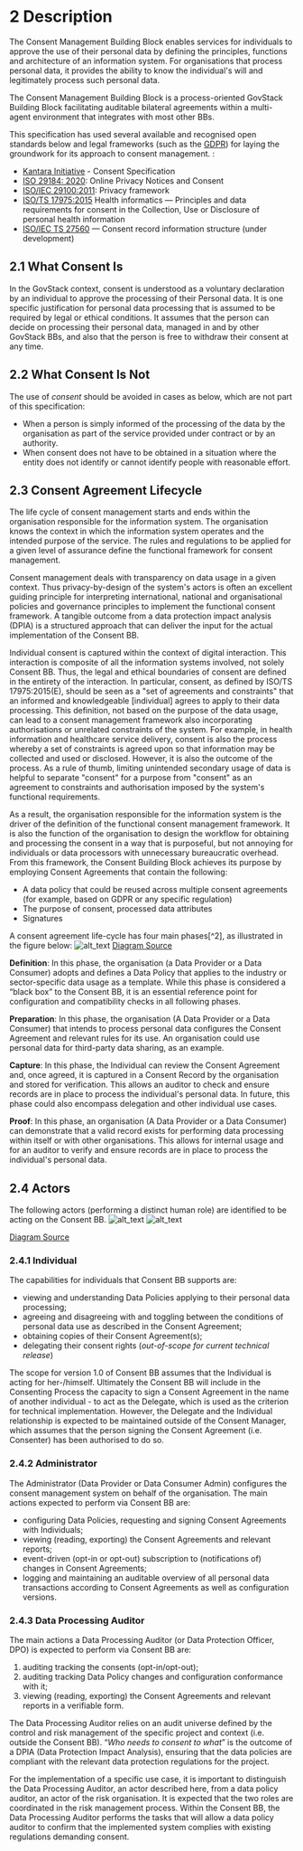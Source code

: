 # 2 Description

The Consent Management Building Block enables services for individuals to approve the use of their personal data by defining the principles, functions and architecture of an information system. For organisations that process personal data​,​ it provides the ability to know the ​individual's will and legitimately process such personal data.

The Consent Management Building Block is a process-oriented GovStack Building Block facilitating auditable bilateral agreements within a multi-agent environment that integrates with most other BBs.

This specification has used several available and recognised open standards below and legal frameworks (such as the [GDPR](https://gdpr.eu/))  for laying the groundwork for its approach to consent management. : 

* [Kantara Initiative](https://kantarainitiative.org/download/7902/) - Consent Specification
* [ISO 29184: 2020](https://www.iso.org/standard/70331.html): Online Privacy Notices and Consent
* [ISO/IEC 29100:2011](https://www.iso.org/standard/45123.html): Privacy framework
* [ISO/TS 17975:2015](https://www.iso.org/standard/61186.html) Health informatics — Principles and data requirements for consent in the Collection, Use or Disclosure of personal health information
* [ISO/IEC TS 27560](https://www.iso.org/standard/80392.html) — Consent record information structure (under development)

## 2.1 What Consent Is

In the GovStack context, consent is understood as a voluntary declaration by an individual to approve the processing of their Personal data. It is one specific justification for personal data processing that is assumed to be required by legal or ethical conditions. It assumes that the person can decide on processing their personal data, managed in and by other GovStack BBs, and also that the person is free to withdraw their consent at any time.

## 2.2	What Consent Is Not

The use of _consent_ should be avoided in cases as below, which are not part of this specification:

* When a person is simply informed of the processing of the data by the organisation as part of the service provided under contract or by an authority.
* When consent does not have to be obtained in a situation where the entity does not identify or cannot identify people with reasonable effort.

## 2.3 Consent Agreement Lifecycle

The life cycle of consent management starts and ends within the organisation responsible for the information system. The organisation knows the context in which the information system operates and the intended purpose of the service. The rules and regulations to be applied for a given level of assurance define the functional framework for consent management.

Consent management deals with transparency on data usage in a given context. Thus privacy-by-design of the system's actors is often an excellent guiding principle for interpreting international, national and organisational policies and governance principles to implement the functional consent framework. A tangible outcome from a data protection impact analysis (DPIA) is a structured approach that can deliver the input for the actual implementation of the Consent BB.

Individual consent is captured within the context of digital interaction. This interaction is composite of all the information systems involved, not solely Consent BB. Thus, the legal and ethical boundaries of consent are defined in the entirety of the interaction. In particular, consent, as defined by ISO/TS 17975:2015(E), should be seen as a "set of agreements and constraints" that an informed and knowledgeable [individual] agrees to apply to their data processing.  This definition, not based on the purpose of the data usage, can lead to a consent management framework also incorporating authorisations or unrelated constraints of the system. For example, in health information and healthcare service delivery, consent is also the process whereby a set of constraints is agreed upon so that information may be collected and used or disclosed. However, it is also the outcome of the process. As a rule of thumb, limiting unintended secondary usage of data is helpful to separate "consent" for a purpose from "consent" as an agreement to constraints and authorisation imposed by the system's functional requirements.

As a result, the organisation responsible for the information system is the driver of the definition of the functional consent management framework. It is also the function of the organisation to design the workflow for obtaining and processing the consent in a way that is purposeful, but not annoying for individuals or data processors with unnecessary bureaucratic overhead. From this framework, the Consent Building Block achieves its purpose by employing Consent Agreements that contain the following:

* A data policy that could be reused across multiple consent agreements (for example, based on GDPR or any specific regulation)
* The purpose of consent, processed data attributes
* Signatures

A consent agreement life-cycle has four main phases[^2], as illustrated in the figure below:
![alt_text](images/consent-lifecycle.png "image_tooltip")
[Diagram Source](https://app.moqups.com/P01asyy7ba/view/page/a2cb2359e)

**Definition**: In this phase, the organisation (a Data Provider or a Data Consumer) adopts and defines a Data Policy that applies to the industry or sector-specific data usage as a template. While this phase is considered a “black box” to the Consent BB, it is an essential reference point for configuration and compatibility checks in all following phases.

**Preparation**: In this phase, the organisation (A Data Provider or a Data Consumer) that intends to process personal data configures the Consent Agreement and relevant rules for its use. An organisation could use personal data for third-party data sharing, as an example. 

**Capture**: In this phase, the Individual can review the Consent Agreement and, once agreed, it is captured in a Consent Record by the organisation and stored for verification. This allows an auditor to check and ensure records are in place to process the individual's personal data. In future, this phase could also encompass delegation and other individual use cases. 

**Proof**: In this phase, an organisation  (A Data Provider or a Data Consumer)  can demonstrate that a valid record exists for performing data processing within itself or with other organisations. This allows for internal usage and for an auditor to verify and ensure records are in place to process the individual's personal data.

## 2.4	Actors

The following actors (performing a distinct human role) are identified to be acting on the Consent BB.
![alt_text](images/consent-bb-actors-01.png "image_tooltip")
![alt_text](images/consent-bb-actors-02.png "Indidivual and DPAs")

[Diagram Source](https://app.moqups.com/P01asyy7ba/view/page/ad64222d5)

### 2.4.1   Individual

The capabilities for individuals that Consent BB supports are:

* viewing and understanding Data Policies applying to their personal data processing;
* agreeing and disagreeing with and toggling between the conditions of personal data use as described in the Consent Agreement; 
* obtaining copies of their Consent Agreement(s);
* delegating their consent rights (_out-of-scope for current technical release_)

The scope for version 1.0 of Consent BB assumes that the Individual is acting for her-/himself. Ultimately the Consent BB will include in the Consenting Process the capacity to sign a Consent Agreement in the name of another individual - to act as the Delegate, which is used as the criterion for technical implementation. However, the Delegate and the Individual relationship is expected to be maintained outside of the Consent Manager, which assumes that the person signing the Consent Agreement (i.e. Consenter) has been authorised to do so.  

### 2.4.2   Administrator 

The Administrator (Data Provider or Data Consumer Admin) configures the consent management system on behalf of the organisation. The main actions expected to perform via Consent BB are:

* configuring Data Policies, requesting and signing Consent Agreements with Individuals;
* viewing (reading, exporting) the Consent Agreements and relevant reports;
* event-driven (opt-in or opt-out) subscription to (notifications of) changes in Consent Agreements;
* logging and maintaining an auditable overview of all personal data transactions according to Consent Agreements as well as configuration versions.

### 2.4.3   Data Processing Auditor 

The main actions a Data Processing Auditor (or Data Protection Officer, DPO) is expected to perform via Consent BB are:

1. auditing tracking the consents (opt-in/opt-out);
2. auditing tracking Data Policy changes and configuration conformance with it;
3. viewing (reading, exporting) the Consent Agreements and relevant reports in a verifiable form.

The Data Processing Auditor relies on an audit universe defined by the control and risk management of the specific project and context (i.e. outside the Consent BB). “_Who needs to consent to what_” is the outcome of a DPIA (Data Protection Impact Analysis), ensuring that the data policies are compliant with the relevant data protection regulations for the project. 

For the implementation of a specific use case, it is important to distinguish the Data Processing Auditor, an actor described here, from a data policy auditor, an actor of the risk organisation. It is expected that the two roles are coordinated in the risk management process. Within the Consent BB, the Data Processing Auditor performs the tasks that will allow a data policy auditor to confirm that the implemented system complies with existing regulations demanding consent. 